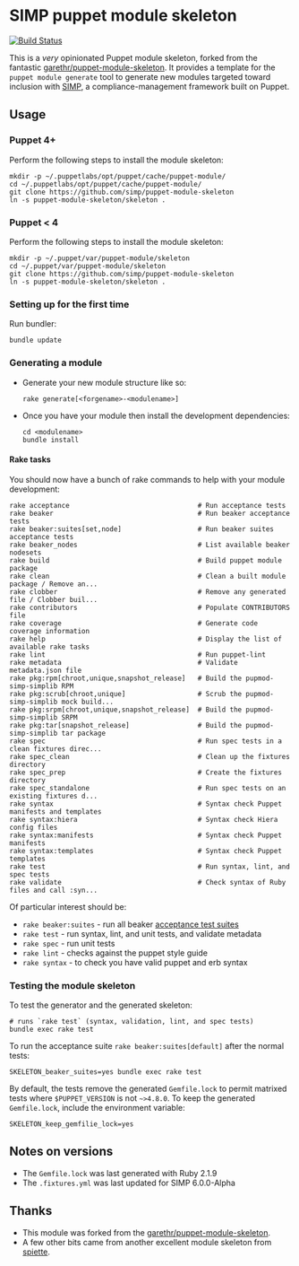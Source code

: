 # SIMP puppet module skeleton
[![Build Status](https://travis-ci.org/simp/puppet-module-skeleton.svg?branch=master)](https://travis-ci.org/simp/puppet-module-skeleton)


This is a _very_ opinionated Puppet module skeleton, forked from the fantastic
[garethr/puppet-module-skeleton](https://github.com/garethr/puppet-module-skeleton).
It provides a template for the `puppet module generate` tool to generate new
modules targeted toward inclusion with
[SIMP](https://github.com/NationalSecurityAgency/SIMP), a compliance-management
framework built on Puppet.

## Usage

### Puppet 4+

Perform the following steps to install the module skeleton:

```shell
mkdir -p ~/.puppetlabs/opt/puppet/cache/puppet-module/
cd ~/.puppetlabs/opt/puppet/cache/puppet-module/
git clone https://github.com/simp/puppet-module-skeleton
ln -s puppet-module-skeleton/skeleton .
```

### Puppet < 4

Perform the following steps to install the module skeleton:

```shell
mkdir -p ~/.puppet/var/puppet-module/skeleton
cd ~/.puppet/var/puppet-module/skeleton
git clone https://github.com/simp/puppet-module-skeleton
ln -s puppet-module-skeleton/skeleton .
```

### Setting up for the first time

Run bundler:

    bundle update

### Generating a module

* Generate your new module structure like so:

  ```shell
  rake generate[<forgename>-<modulename>]
  ```

* Once you have your module then install the development dependencies:

  ```shell
  cd <modulename>
  bundle install
  ```

#### Rake tasks

You should now have a bunch of rake commands to help with your module
development:

```shell
rake acceptance                                # Run acceptance tests
rake beaker                                    # Run beaker acceptance tests
rake beaker:suites[set,node]                   # Run beaker suites acceptance tests
rake beaker_nodes                              # List available beaker nodesets
rake build                                     # Build puppet module package
rake clean                                     # Clean a built module package / Remove an...
rake clobber                                   # Remove any generated file / Clobber buil...
rake contributors                              # Populate CONTRIBUTORS file
rake coverage                                  # Generate code coverage information
rake help                                      # Display the list of available rake tasks
rake lint                                      # Run puppet-lint
rake metadata                                  # Validate metadata.json file
rake pkg:rpm[chroot,unique,snapshot_release]   # Build the pupmod-simp-simplib RPM
rake pkg:scrub[chroot,unique]                  # Scrub the pupmod-simp-simplib mock build...
rake pkg:srpm[chroot,unique,snapshot_release]  # Build the pupmod-simp-simplib SRPM
rake pkg:tar[snapshot_release]                 # Build the pupmod-simp-simplib tar package
rake spec                                      # Run spec tests in a clean fixtures direc...
rake spec_clean                                # Clean up the fixtures directory
rake spec_prep                                 # Create the fixtures directory
rake spec_standalone                           # Run spec tests on an existing fixtures d...
rake syntax                                    # Syntax check Puppet manifests and templates
rake syntax:hiera                              # Syntax check Hiera config files
rake syntax:manifests                          # Syntax check Puppet manifests
rake syntax:templates                          # Syntax check Puppet templates
rake test                                      # Run syntax, lint, and spec tests
rake validate                                  # Check syntax of Ruby files and call :syn...
```

Of particular interest should be:

* `rake beaker:suites` - run all beaker [acceptance test suites](https://github.com/simp/rubygem-simp-beaker-helpers#suites)
* `rake test`          - run syntax, lint, and unit tests, and validate metadata
* `rake spec`          - run unit tests
* `rake lint`          - checks against the puppet style guide
* `rake syntax`        - to check you have valid puppet and erb syntax


### Testing the module skeleton

To test the generator and the generated skeleton:

```shell
# runs `rake test` (syntax, validation, lint, and spec tests)
bundle exec rake test
```

To run the acceptance suite `rake beaker:suites[default]` after the normal
tests:

```shell
SKELETON_beaker_suites=yes bundle exec rake test
```

By default, the tests remove the generated `Gemfile.lock` to permit matrixed
tests where `$PUPPET_VERSION` is not `~>4.8.0`.  To keep the generated
`Gemfile.lock`, include the environment variable:

```shell
SKELETON_keep_gemfilie_lock=yes
```

## Notes on versions

* The `Gemfile.lock` was last generated with Ruby 2.1.9
* The `.fixtures.yml` was last updated for SIMP 6.0.0-Alpha

## Thanks

- This module was forked from the [garethr/puppet-module-skeleton](https://github.com/garethr/puppet-module-skeleton).
- A few other bits came from another excellent module skeleton from [spiette](https://github.com/spiette/puppet-module-skeleton).
